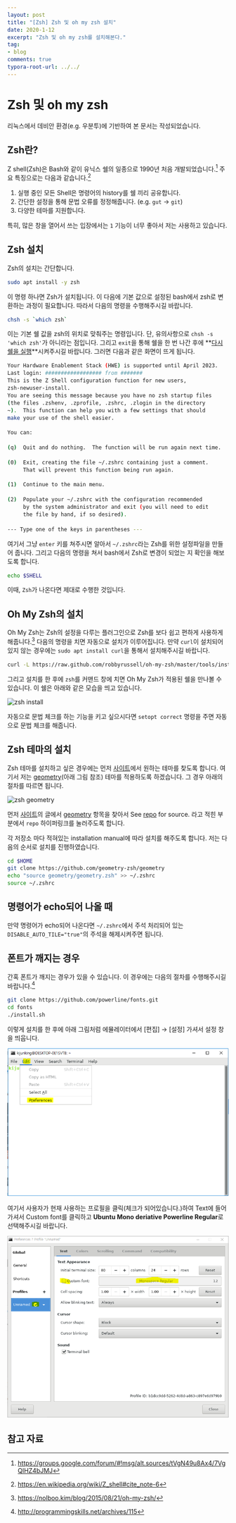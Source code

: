 ```yaml
---
layout: post
title: "[Zsh] Zsh 및 oh my zsh 설치"
date: 2020-1-12
excerpt: "Zsh 및 oh my zsh를 설치해본다."
tag:
- blog
comments: true
typora-root-url: ../../
---
```


# Zsh 및 oh my zsh

리눅스에서 데비안 환경(e.g. 우분투)에 기반하여 본 문서는 작성되었습니다.

## Zsh란?

Z shell(Zsh)은 Bash와 같이 유닉스 쉘의 일종으로 1990년 처음 개발되었습니다.[^1] 주요 특징으로는 다음과 같습니다.[^2]

1. 실행 중인 모든 Shell은 명령어의 history를 쉘 끼리 공유합니다.
2. 간단한 설정을 통해 문법 오류를 정정해줍니다. (e.g. `gut` → `git`)
3. 다양한 테마를 지원합니다.

특히, 많은 창을 열어서 쓰는 입장에서는 `1` 기능이 너무 좋아서 저는 사용하고 있습니다.

## Zsh 설치

Zsh의 설치는 간단합니다.

```bash
sudo apt install -y zsh
```

이 명령 하나면 Zsh가 설치됩니다. 이 다음에 기본 값으로 설정된 bash에서 zsh로 변환하는 과정이 필요합니다. 따라서 다음의 명령을 수행해주시길 바랍니다.

```bash
chsh -s `which zsh`
```

이는 기본 쉘 값을 zsh의 위치로 맞춰주는 명령입니다. 단, 유의사항으로 `chsh -s 'which zsh'`가 아니라는 점입니다.  그리고 `exit`을 통해 쉘을 한 번 나간 후에 **<u>다시 쉘을 실행</u>**시켜주시길 바랍니다. 그러면 다음과 같은 화면이 뜨게 됩니다.

```bash
Your Hardware Enablement Stack (HWE) is supported until April 2023.
Last login: ################## from #######
This is the Z Shell configuration function for new users,
zsh-newuser-install.
You are seeing this message because you have no zsh startup files
(the files .zshenv, .zprofile, .zshrc, .zlogin in the directory
~).  This function can help you with a few settings that should
make your use of the shell easier.

You can:

(q)  Quit and do nothing.  The function will be run again next time.

(0)  Exit, creating the file ~/.zshrc containing just a comment.
     That will prevent this function being run again.

(1)  Continue to the main menu.

(2)  Populate your ~/.zshrc with the configuration recommended
     by the system administrator and exit (you will need to edit
     the file by hand, if so desired).

--- Type one of the keys in parentheses ---
```

여기서 그냥 `enter` 키를 쳐주시면 알아서 `~/.zshrc`라는 Zsh를 위한 설정파일을 만들어 줍니다. 그리고 다음의 명령을 쳐서 bash에서 Zsh로 변경이 되었는 지 확인을 해보도록 합니다.

```bash
echo $SHELL
```

이때, `Zsh`가 나온다면 제대로 수행한 것입니다.

## Oh My Zsh의 설치

Oh My Zsh는 Zsh의 설정을 다루는 플러그인으로 Zsh를 보다 쉽고 편하게 사용하게 해줍니다.[^3] 다음의 명령을 치면 자동으로 설치가 이루어집니다. 만약 `curl`이 설치되어 있지 않는 경우에는 `sudo apt install curl`을 통해서 설치해주시길 바랍니다.

```bash
curl -L https://raw.github.com/robbyrussell/oh-my-zsh/master/tools/install.sh | sh
```

그리고 설치를 한 후에 `zsh`를 커맨드 창에 치면 Oh My Zsh가 적용된 쉘을 만나볼 수 있습니다. 이 쉘은 아래와 같은 모습을 띄고 있습니다.

![zsh install](https://www.ivaylopavlov.com/wp-content/uploads/2017/04/Screenshot-2017-04-30-00.43.48-768x402.png)

자동으로 문법 체크를 하는 기능을 키고 싶으시다면 `setopt correct` 명령을 주면 자동으로 문법 체크를 해줍니다.

## Zsh 테마의 설치

Zsh 테마를 설치하고 싶은 경우에는 먼저 [사이트](https://github.com/ohmyzsh/ohmyzsh/wiki/External-themes)에서 원하는 테마를 찾도록 합니다. 여기서 저는 [geometry](https://github.com/ohmyzsh/ohmyzsh/wiki/External-themes#geometry_)(아래 그림 참조) 테마를 적용하도록 하겠습니다. 그 경우 아래의 절차를 따르면 됩니다.

![zsh geometry](https://raw.githubusercontent.com/frmendes/geometry/master/screenshots/geometry.png)

먼저 [사이트](https://github.com/ohmyzsh/ohmyzsh/wiki/External-themes)의 글에서 [geometry](https://github.com/ohmyzsh/ohmyzsh/wiki/External-themes#geometry) 항목을  찾아서 See [repo](https://github.com/frmendes/geometry) for source. 라고 적힌 부분에서 `repo` 하이퍼링크를 눌러주도록 합니다.

각 저장소 마다 적혀있는 installation manual에 따라 설치를 해주도록 합니다. 저는 다음의 순서로 설치를 진행하였습니다.

```bash
cd $HOME
git clone https://github.com/geometry-zsh/geometry
echo "source geometry/geometry.zsh" >> ~/.zshrc
source ~/.zshrc
```

## 명령어가 echo되어 나올 때

만약 명령어가 echo되어 나온다면 `~/.zshrc`에서 주석 처리되어 있는 `DISABLE_AUTO_TILE="true"`의 주석을 해제시켜주면 됩니다.

## 폰트가 깨지는 경우

간혹 폰트가 깨지는 경우가 있을 수 있습니다. 이 경우에는 다음의 절차를 수행해주시길 바랍니다.[^4]

```bash
git clone https://github.com/powerline/fonts.git
cd fonts
./install.sh
```

이렇게 설치를 한 후에 아래 그림처럼 에뮬레이터에서 [편집] → [설정] 가셔서  설정 창을 띄웁니다.

![pref1](/assets/img/res/2019-Shell/zsh-error-1.png)

여기서 사용자가 현재 사용하는 프로필을 클릭(체크가 되어있습니다.)하여 Text에 들어가셔서 Custom font를 클릭하고 **Ubuntu Mono deriative Powerline Regular**로 선택해주시길 바랍니다.

![perf2](/assets/img/res/2019-Shell/zsh-error-2.png)






참고 자료
---

[^1]: https://groups.google.com/forum/#!msg/alt.sources/tVgN49u8Ax4/7VgQlHZ4bJMJ
[^2]: https://en.wikipedia.org/wiki/Z_shell#cite_note-6
[^3]: https://nolboo.kim/blog/2015/08/21/oh-my-zsh/
[^4]: http://programmingskills.net/archives/115